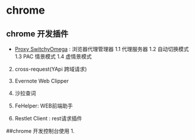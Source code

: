 # chrome
## chrome 开发插件
- [Proxy SwitchyOmega](https://tmr.js.org/p/73acc153/)  : 浏览器代理管理器 
   1.1 代理服务器
   1.2 自动切换模式
   1.3 PAC 情景模式
   1.4 虚情景模式

2. cross-request(YApi 跨域请求)

3. Evernote Web Clipper

4. 沙拉查词

5. FeHelper: WEB前端助手

6. Restlet Client : rest请求插件

##chrome 开发控制台使用
1. 


